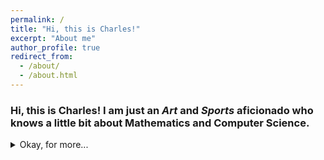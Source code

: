 ```yaml
---
permalink: /
title: "Hi, this is Charles!"
excerpt: "About me"
author_profile: true
redirect_from: 
  - /about/
  - /about.html
---
```

### Hi, this is Charles! I am just an ***Art*** and ***Sports*** aficionado who knows a little bit about Mathematics and Computer Science.


<details>
<summary>Okay, for more...</summary>
I am a highly passionate first-year Mathematics and Computer Science student at Macalester College with a solid background in both pure mathematics and applied mathematics(invovled with computer and data science). I love competing in mathematical competitions to unveil the elegant beauty of the mathematics. With proficient skills in R, Java, Python, MATLAB, SQL, HTML, CSS, Hadoop,  I love using mathematical thinking to sovle practical problems.
<br>



 </details>